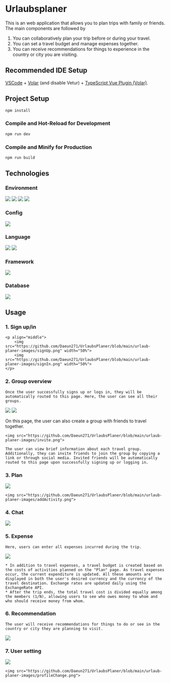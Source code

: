 # Urlaubsplaner

This is an web application that allows you to plan trips with family or friends. The main components are followed by

1. You can collaboratively plan your trip before or during your travel.
2. You can set a travel budget and manage expenses together.
3. You can receive recommendations for things to experience in the country or city you are visiting.

## Recommended IDE Setup

[VSCode](https://code.visualstudio.com/) + [Volar](https://marketplace.visualstudio.com/items?itemName=Vue.volar) (and disable Vetur) + [TypeScript Vue Plugin (Volar)](https://marketplace.visualstudio.com/items?itemName=Vue.vscode-typescript-vue-plugin).

## Project Setup

```sh
npm install
```

### Compile and Hot-Reload for Development

```sh
npm run dev
```

### Compile and Minify for Production

```sh
npm run build
```

## Technologies

### Environment

<img src="https://img.shields.io/badge/node.js-339933?style=for-the-badge&logo=Node.js&logoColor=white"> <img src="https://img.shields.io/badge/visual studio code-007ACC?style=for-the-badge&logo=visualstudiocode&logoColor=white"> <img src="https://img.shields.io/badge/github-181717?style=for-the-badge&logo=github&logoColor=white"> <img src="https://img.shields.io/badge/git-F05032?style=for-the-badge&logo=git&logoColor=white">

### Config

<img src="https://img.shields.io/badge/npm-CB3837?style=for-the-badge&logo=npm&logoColor=white">

### Language

<img src="https://img.shields.io/badge/javascript-F7DF1E?style=for-the-badge&logo=javascript&logoColor=black"> <img src="https://img.shields.io/badge/python-3776AB?style=for-the-badge&logo=python&logoColor=white">

### Framework

<img src="https://img.shields.io/badge/vue.js-4FC08D?style=for-the-badge&logo=vue.js&logoColor=white">

### Database

<img src="https://img.shields.io/badge/firebase-FFCA28?style=for-the-badge&logo=firebase&logoColor=white">

## Usage

### 1. Sign up/in

    <p align="middle">
        <img src="https://github.com/Daeun271/UrlaubsPlaner/blob/main/urlaub-planer-images/signUp.png" width="50%">
        <img src="https://github.com/Daeun271/UrlaubsPlaner/blob/main/urlaub-planer-images/signIn.png" width="50%">
    </p>

### 2. Group overview

    Once the user successfully signs up or logs in, they will be automatically routed to this page. Here, the user can see all their groups.

   <img src="https://github.com/Daeun271/UrlaubsPlaner/blob/main/urlaub-planer-images/userPage.png">

   <img src="https://github.com/Daeun271/UrlaubsPlaner/blob/main/urlaub-planer-images/createGroup.png">

On this page, the user can also create a group with friends to travel together.

    <img src="https://github.com/Daeun271/UrlaubsPlaner/blob/main/urlaub-planer-images/invite.png">

    The user can view brief information about each travel group. Additionally, they can invite friends to join the group by copying a link or through social media. Invited friends will be automatically routed to this page upon successfully signing up or logging in.

### 3. Plan

   <img src="https://github.com/Daeun271/UrlaubsPlaner/blob/main/urlaub-planer-images/plan.png">

    <img src="https://github.com/Daeun271/UrlaubsPlaner/blob/main/urlaub-planer-images/addActivity.png">

### 4. Chat

   <img src="https://github.com/Daeun271/UrlaubsPlaner/blob/main/urlaub-planer-images/chat.png">

### 5. Expense

    Here, users can enter all expenses incurred during the trip.

   <img src="https://github.com/Daeun271/UrlaubsPlaner/blob/main/urlaub-planer-images/expensePage.png">
   
    * In addition to travel expenses, a travel budget is created based on the costs of activities planned on the "Plan" page. As travel expenses occur, the current expenditure is updated. All these amounts are displayed in both the user's desired currency and the currency of the travel destination. Exchange rates are updated daily using the ExchangeRate API.
    * After the trip ends, the total travel cost is divided equally among the members (1/N), allowing users to see who owes money to whom and who should receive money from whom.

### 6. Recommendation

    The user will receive recommendations for things to do or see in the country or city they are planning to visit.

   <img src="https://github.com/Daeun271/UrlaubsPlaner/blob/main/urlaub-planer-images/recommendationPage.png">

### 7. User setting

   <img src="https://github.com/Daeun271/UrlaubsPlaner/blob/main/urlaub-planer-images/settingPage.png">

    <img src="https://github.com/Daeun271/UrlaubsPlaner/blob/main/urlaub-planer-images/profileChange.png">
